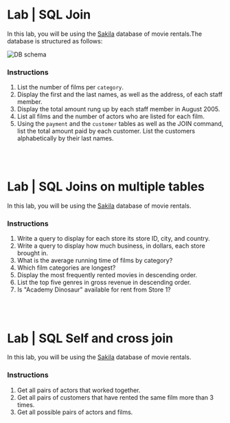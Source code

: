 # Lab | SQL Join

In this lab, you will be using the [Sakila](https://dev.mysql.com/doc/sakila/en/) database of movie rentals.The database is structured as follows:

![DB schema](https://education-team-2020.s3-eu-west-1.amazonaws.com/data-analytics/database-sakila-schema.png)

### Instructions

1. List the number of films per `category`.
2. Display the first and the last names, as well as the address, of each staff member.
3. Display the total amount rung up by each staff member in August 2005.
4. List all films and the number of actors who are listed for each film.
5. Using the `payment` and the `customer` tables as well as the JOIN command, list the total amount paid by each customer. List the customers alphabetically by their last names.

<br><br>

# Lab | SQL Joins on multiple tables

In this lab, you will be using the [Sakila](https://dev.mysql.com/doc/sakila/en/) database of movie rentals.

### Instructions

1. Write a query to display for each store its store ID, city, and country.
2. Write a query to display how much business, in dollars, each store brought in.
3. What is the average running time of films by category?
4. Which film categories are longest?
5. Display the most frequently rented movies in descending order.
6. List the top five genres in gross revenue in descending order.
7. Is "Academy Dinosaur" available for rent from Store 1?

<br><br>

# Lab | SQL Self and cross join

In this lab, you will be using the [Sakila](https://dev.mysql.com/doc/sakila/en/) database of movie rentals.

### Instructions

1. Get all pairs of actors that worked together.
2. Get all pairs of customers that have rented the same film more than 3 times.
3. Get all possible pairs of actors and films.